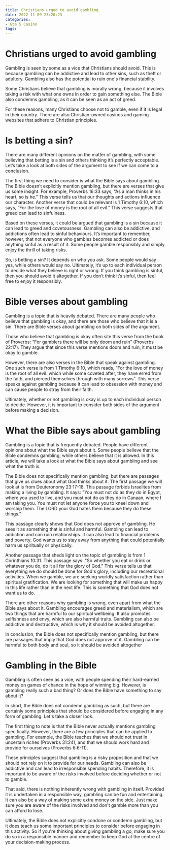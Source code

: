 ```yaml
---
title: Christians urged to avoid gambling
date: 2022-11-09 23:20:23
categories:
- Gta 5 Casino
tags:
---
```



#  Christians urged to avoid gambling

Gambling is seen by some as a vice that Christians should avoid. This is because gambling can be addictive and lead to other sins, such as theft or adultery. Gambling also has the potential to ruin one's financial stability.

Some Christians believe that gambling is morally wrong, because it involves taking a risk with what one owns in order to gain something else. The Bible also condemns gambling, as it can be seen as an act of greed.

For these reasons, many Christians choose not to gamble, even if it is legal in their country. There are also Christian-owned casinos and gaming websites that adhere to Christian principles.

#  Is betting a sin?

There are many different opinions on the matter of gambling, with some believing that betting is a sin and others thinking it’s perfectly acceptable. Let’s take a look at both sides of the argument to see if we can come to a conclusion.

The first thing we need to consider is what the Bible says about gambling. The Bible doesn’t explicitly mention gambling, but there are verses that give us some insight. For example, Proverbs 16:33 says, “As a man thinks in his heart, so is he.” This verse tells us that our thoughts and actions influence our character. Another verse that could be relevant is 1 Timothy 6:10, which says, “For the love of money is the root of all evil.” This verse suggests that greed can lead to sinfulness.

Based on these verses, it could be argued that gambling is a sin because it can lead to greed and covetousness. Gambling can also be addictive, and addictions often lead to sinful behaviours. It’s important to remember, however, that not everyone who gambles becomes addicted or does anything sinful as a result of it. Some people gamble responsibly and simply enjoy the thrill of taking risks.

So, is betting a sin? It depends on who you ask. Some people would say yes, while others would say no. Ultimately, it’s up to each individual person to decide what they believe is right or wrong. If you think gambling is sinful, then you should avoid it altogether. If you don’t think it’s sinful, then feel free to enjoy it responsibly.

#  Bible verses about gambling

Gambling is a topic that is heavily debated. There are many people who believe that gambling is okay, and there are those who believe that it is a sin. There are Bible verses about gambling on both sides of the argument.

Those who believe that gambling is okay often site this verse from the book of Proverbs: “For gamblers there will be only doom and ruin” (Proverbs 22:17). They argue that since this verse mentions doom and ruin, it must be okay to gamble.

However, there are also verses in the Bible that speak against gambling. One such verse is from 1 Timothy 6:10, which reads, “For the love of money is the root of all evil: which while some coveted after, they have erred from the faith, and pierced themselves through with many sorrows”. This verse speaks against gambling because it can lead to obsession with money and can cause people to stray from their faith.

Ultimately, whether or not gambling is okay is up to each individual person to decide. However, it is important to consider both sides of the argument before making a decision.

#  What the Bible says about gambling

Gambling is a topic that is frequently debated. People have different opinions about what the Bible says about it. Some people believe that the Bible condemns gambling, while others believe that it is allowed. In this article, we will take a look at what the Bible says about gambling and see what the truth is.

The Bible does not specifically mention gambling, but there are passages that give us clues about what God thinks about it. The first passage we will look at is from Deuteronomy 23:17-18. This passage forbids Israelites from making a living by gambling. It says: "You must not do as they do in Egypt, where you used to live, and you must not do as they do in Canaan, where I am taking you. You must not let anyone force you to kneel down and worship them. The LORD your God hates them because they do these things."

This passage clearly shows that God does not approve of gambling. He sees it as something that is sinful and harmful. Gambling can lead to addiction and can ruin relationships. It can also lead to financial problems and poverty. God wants us to stay away from anything that could potentially harm us spiritually or physically.

Another passage that sheds light on the topic of gambling is from 1 Corinthians 10:31. This passage says: "So whether you eat or drink or whatever you do, do it all for the glory of God." This verse tells us that everything we do should be done for God's glory, including our recreational activities. When we gamble, we are seeking worldly satisfaction rather than spiritual gratification. We are looking for something that will make us happy in this life rather than in the next life. This is something that God does not want us to do.

There are other reasons why gambling is wrong, even apart from what the Bible says about it. Gambling encourages greed and materialism, which are two things that are harmful to our spiritual wellbeing. It also promotes selfishness and envy, which are also harmful traits. Gambling can also be addictive and destructive, which is why it should be avoided altogether.

In conclusion, the Bible does not specifically mention gambling, but there are passages that imply that God does not approve of it. Gambling can be harmful to both body and soul, so it should be avoided altogether

#  Gambling in the Bible

Gambling is often seen as a vice, with people spending their hard-earned money on games of chance in the hope of winning big. However, is gambling really such a bad thing? Or does the Bible have something to say about it?

In short, the Bible does not condemn gambling as such, but there are certainly some principles that should be considered before engaging in any form of gambling. Let's take a closer look.

The first thing to note is that the Bible never actually mentions gambling specifically. However, there are a few principles that can be applied to gambling. For example, the Bible teaches that we should not trust in uncertain riches (Proverbs 31:24), and that we should work hard and provide for ourselves (Proverbs 6:6-11).

These principles suggest that gambling is a risky proposition and that we should not rely on it to provide for our needs. Gambling can also be addictive and can lead to irresponsible spending habits. Therefore, it is important to be aware of the risks involved before deciding whether or not to gamble.

That said, there is nothing inherently wrong with gambling in itself. Provided it is undertaken in a responsible way, gambling can be fun and entertaining. It can also be a way of making some extra money on the side. Just make sure you are aware of the risks involved and don't gamble more than you can afford to lose.

Ultimately, the Bible does not explicitly condone or condemn gambling, but it does teach us some important principles to consider before engaging in this activity. So if you're thinking about giving gambling a go, make sure you do so in a responsible manner and remember to keep God at the centre of your decision-making process.